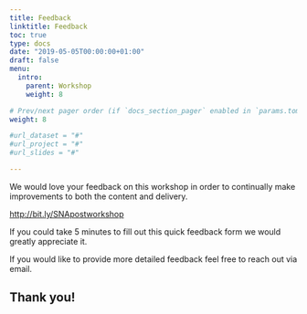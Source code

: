 ```yaml
---
title: Feedback
linktitle: Feedback
toc: true
type: docs
date: "2019-05-05T00:00:00+01:00"
draft: false
menu:
  intro:
    parent: Workshop 
    weight: 8

# Prev/next pager order (if `docs_section_pager` enabled in `params.toml`)
weight: 8

#url_dataset = "#"
#url_project = "#"
#url_slides = "#"

---
```


We would love your feedback on this workshop in order to continually make improvements to both the content and delivery. 

http://bit.ly/SNApostworkshop

If you could take 5 minutes to fill out this quick feedback form we would greatly appreciate it.

If you would like to provide more detailed feedback feel free to reach out via email.

## Thank you!

